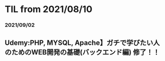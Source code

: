 # **TIL** from 2021/08/10

### 2021/09/02
## Udemy:PHP, MYSQL, Apache】ガチで学びたい人のためのWEB開発の基礎(バックエンド編) 修了！！
